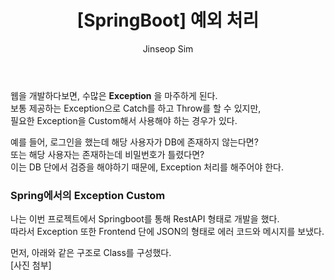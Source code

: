 ﻿---
layout: post
title: "[SpringBoot] 예외 처리"
categories: Springboot
tags: [java]
author:
  - Jinseop Sim
toc: true
---
웹을 개발하다보면, 수많은 __Exception__ 을 마주하게 된다.  
보통 제공하는 Exception으로 Catch를 하고 Throw를 할 수 있지만,  
필요한 Exception을 Custom해서 사용해야 하는 경우가 있다.  

예를 들어, 로그인을 했는데 해당 사용자가 DB에 존재하지 않는다면?  
또는 해당 사용자는 존재하는데 비밀번호가 틀렸다면?  
이는 DB 단에서 검증을 해야하기 때문에, Exception 처리를 해주어야 한다.  

### Spring에서의 Exception Custom
나는 이번 프로젝트에서 Springboot를 통해 RestAPI 형태로 개발을 했다.  
따라서 Exception 또한 Frontend 단에 JSON의 형태로 에러 코드와 메시지를 보냈다.  

먼저, 아래와 같은 구조로 Class를 구성했다.  
[사진 첨부]  